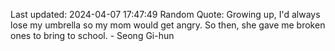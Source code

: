Last updated: 2024-04-07 17:47:49
Random Quote: Growing up, I'd always lose my umbrella so my mom would get angry. So then, she gave me broken ones to bring to school. - Seong Gi-hun